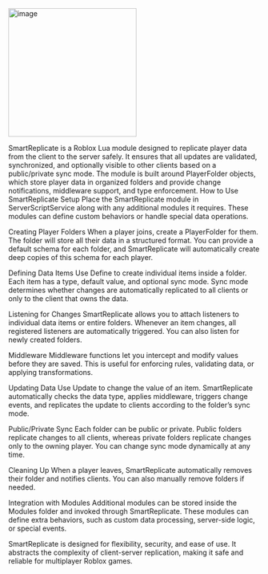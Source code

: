 <img width="256" height="256" alt="image" src="https://github.com/user-attachments/assets/c2597cc3-4b52-4fe7-99df-f4fb75c72822" />

SmartReplicate is a Roblox Lua module designed to replicate player data from the client to the server safely. It ensures that all updates are validated, synchronized, and optionally visible to other clients based on a public/private sync mode. The module is built around PlayerFolder objects, which store player data in organized folders and provide change notifications, middleware support, and type enforcement.
How to Use SmartReplicate
Setup
 Place the SmartReplicate module in ServerScriptService along with any additional modules it requires. These modules can define custom behaviors or handle special data operations.


Creating Player Folders
 When a player joins, create a PlayerFolder for them. The folder will store all their data in a structured format. You can provide a default schema for each folder, and SmartReplicate will automatically create deep copies of this schema for each player.


Defining Data Items
 Use Define to create individual items inside a folder. Each item has a type, default value, and optional sync mode. Sync mode determines whether changes are automatically replicated to all clients or only to the client that owns the data.


Listening for Changes
 SmartReplicate allows you to attach listeners to individual data items or entire folders. Whenever an item changes, all registered listeners are automatically triggered. You can also listen for newly created folders.


Middleware
 Middleware functions let you intercept and modify values before they are saved. This is useful for enforcing rules, validating data, or applying transformations.


Updating Data
 Use Update to change the value of an item. SmartReplicate automatically checks the data type, applies middleware, triggers change events, and replicates the update to clients according to the folder’s sync mode.


Public/Private Sync
 Each folder can be public or private. Public folders replicate changes to all clients, whereas private folders replicate changes only to the owning player. You can change sync mode dynamically at any time.


Cleaning Up
 When a player leaves, SmartReplicate automatically removes their folder and notifies clients. You can also manually remove folders if needed.


Integration with Modules
 Additional modules can be stored inside the Modules folder and invoked through SmartReplicate. These modules can define extra behaviors, such as custom data processing, server-side logic, or special events.


SmartReplicate is designed for flexibility, security, and ease of use. It abstracts the complexity of client-server replication, making it safe and reliable for multiplayer Roblox games.



